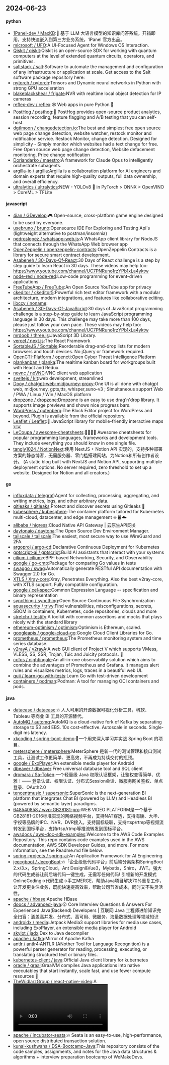 ## 2024-06-23

#### python
* [1Panel-dev / MaxKB](https://github.com/1Panel-dev/MaxKB):🚀 基于 LLM 大语言模型的知识库问答系统。开箱即用，支持快速嵌入到第三方业务系统，1Panel 官方出品。
* [microsoft / UFO](https://github.com/microsoft/UFO):A UI-Focused Agent for Windows OS Interaction.
* [Qiskit / qiskit](https://github.com/Qiskit/qiskit):Qiskit is an open-source SDK for working with quantum computers at the level of extended quantum circuits, operators, and primitives.
* [saltstack / salt](https://github.com/saltstack/salt):Software to automate the management and configuration of any infrastructure or application at scale. Get access to the Salt software package repository here:
* [pytorch / pytorch](https://github.com/pytorch/pytorch):Tensors and Dynamic neural networks in Python with strong GPU acceleration
* [blakeblackshear / frigate](https://github.com/blakeblackshear/frigate):NVR with realtime local object detection for IP cameras
* [reflex-dev / reflex](https://github.com/reflex-dev/reflex):🕸️ Web apps in pure Python 🐍
* [PostHog / posthog](https://github.com/PostHog/posthog):🦔 PostHog provides open-source product analytics, session recording, feature flagging and A/B testing that you can self-host.
* [dgtlmoon / changedetection.io](https://github.com/dgtlmoon/changedetection.io):The best and simplest free open source web page change detection, website watcher, restock monitor and notification service. Restock Monitor, change detection. Designed for simplicity - Simply monitor which websites had a text change for free. Free Open source web page change detection, Website defacement monitoring, Price change notification
* [Doriandarko / maestro](https://github.com/Doriandarko/maestro):A framework for Claude Opus to intelligently orchestrate subagents.
* [argilla-io / argilla](https://github.com/argilla-io/argilla):Argilla is a collaboration platform for AI engineers and domain experts that require high-quality outputs, full data ownership, and overall efficiency.
* [ultralytics / ultralytics](https://github.com/ultralytics/ultralytics):NEW - YOLOv8 🚀 in PyTorch > ONNX > OpenVINO > CoreML > TFLite

#### javascript
* [4ian / GDevelop](https://github.com/4ian/GDevelop):🎮 Open-source, cross-platform game engine designed to be used by everyone.
* [usebruno / bruno](https://github.com/usebruno/bruno):Opensource IDE For Exploring and Testing Api's (lightweight alternative to postman/insomnia)
* [pedroslopez / whatsapp-web.js](https://github.com/pedroslopez/whatsapp-web.js):A WhatsApp client library for NodeJS that connects through the WhatsApp Web browser app
* [OpenZeppelin / openzeppelin-contracts](https://github.com/OpenZeppelin/openzeppelin-contracts):OpenZeppelin Contracts is a library for secure smart contract development.
* [Asabeneh / 30-Days-Of-React](https://github.com/Asabeneh/30-Days-Of-React):30 Days of React challenge is a step by step guide to learn React in 30 days. These videos may help too: https://www.youtube.com/channel/UC7PNRuno1rzYPb1xLa4yktw
* [node-red / node-red](https://github.com/node-red/node-red):Low-code programming for event-driven applications
* [FreeTubeApp / FreeTube](https://github.com/FreeTubeApp/FreeTube):An Open Source YouTube app for privacy
* [ckeditor / ckeditor5](https://github.com/ckeditor/ckeditor5):Powerful rich text editor framework with a modular architecture, modern integrations, and features like collaborative editing.
* [libccy / noname](https://github.com/libccy/noname):
* [Asabeneh / 30-Days-Of-JavaScript](https://github.com/Asabeneh/30-Days-Of-JavaScript):30 days of JavaScript programming challenge is a step-by-step guide to learn JavaScript programming language in 30 days. This challenge may take more than 100 days, please just follow your own pace. These videos may help too: https://www.youtube.com/channel/UC7PNRuno1rzYPb1xLa4yktw
* [mrdoob / three.js](https://github.com/mrdoob/three.js):JavaScript 3D Library.
* [vercel / next.js](https://github.com/vercel/next.js):The React Framework
* [SortableJS / Sortable](https://github.com/SortableJS/Sortable):Reorderable drag-and-drop lists for modern browsers and touch devices. No jQuery or framework required.
* [OpenCTI-Platform / opencti](https://github.com/OpenCTI-Platform/opencti):Open Cyber Threat Intelligence Platform
* [plankanban / planka](https://github.com/plankanban/planka):The realtime kanban board for workgroups built with React and Redux.
* [novnc / noVNC](https://github.com/novnc/noVNC):VNC client web application
* [sveltejs / kit](https://github.com/sveltejs/kit):web development, streamlined
* [Dooy / chatgpt-web-midjourney-proxy](https://github.com/Dooy/chatgpt-web-midjourney-proxy):One UI is all done with chatgpt web, midjourney, gpts,tts, whisper,suno-v3 ; Simultaneous support Web / PWA / Linux / Win / MacOS platform
* [dropzone / dropzone](https://github.com/dropzone/dropzone):Dropzone is an easy to use drag'n'drop library. It supports image previews and shows nice progress bars.
* [WordPress / gutenberg](https://github.com/WordPress/gutenberg):The Block Editor project for WordPress and beyond. Plugin is available from the official repository.
* [Leaflet / Leaflet](https://github.com/Leaflet/Leaflet):🍃 JavaScript library for mobile-friendly interactive maps 🇺🇦
* [LeCoupa / awesome-cheatsheets](https://github.com/LeCoupa/awesome-cheatsheets):👩‍💻👨‍💻 Awesome cheatsheets for popular programming languages, frameworks and development tools. They include everything you should know in one single file.
* [tangly1024 / NotionNext](https://github.com/tangly1024/NotionNext):使用 NextJS + Notion API 实现的，支持多种部署方案的静态博客，无需服务器、零门槛搭建网站，为Notion和所有创作者设计。 (A static blog built with NextJS and Notion API, supporting multiple deployment options. No server required, zero threshold to set up a website. Designed for Notion and all creators.)

#### go
* [influxdata / telegraf](https://github.com/influxdata/telegraf):Agent for collecting, processing, aggregating, and writing metrics, logs, and other arbitrary data.
* [gitleaks / gitleaks](https://github.com/gitleaks/gitleaks):Protect and discover secrets using Gitleaks 🔑
* [kubesphere / kubesphere](https://github.com/kubesphere/kubesphere):The container platform tailored for Kubernetes multi-cloud, datacenter, and edge management ⎈ 🖥 ☁️
* [alibaba / higress](https://github.com/alibaba/higress):Cloud Native API Gateway | 云原生API网关
* [daytonaio / daytona](https://github.com/daytonaio/daytona):The Open Source Dev Environment Manager.
* [tailscale / tailscale](https://github.com/tailscale/tailscale):The easiest, most secure way to use WireGuard and 2FA.
* [argoproj / argo-cd](https://github.com/argoproj/argo-cd):Declarative Continuous Deployment for Kubernetes
* [gptscript-ai / gptscript](https://github.com/gptscript-ai/gptscript):Build AI assistants that interact with your systems
* [cilium / cilium](https://github.com/cilium/cilium):eBPF-based Networking, Security, and Observability
* [google / go-cmp](https://github.com/google/go-cmp):Package for comparing Go values in tests
* [swaggo / swag](https://github.com/swaggo/swag):Automatically generate RESTful API documentation with Swagger 2.0 for Go.
* [XTLS / Xray-core](https://github.com/XTLS/Xray-core):Xray, Penetrates Everything. Also the best v2ray-core, with XTLS support. Fully compatible configuration.
* [google / cel-spec](https://github.com/google/cel-spec):Common Expression Language -- specification and binary representation
* [syncthing / syncthing](https://github.com/syncthing/syncthing):Open Source Continuous File Synchronization
* [aquasecurity / trivy](https://github.com/aquasecurity/trivy):Find vulnerabilities, misconfigurations, secrets, SBOM in containers, Kubernetes, code repositories, clouds and more
* [stretchr / testify](https://github.com/stretchr/testify):A toolkit with common assertions and mocks that plays nicely with the standard library
* [ethereum-optimism / optimism](https://github.com/ethereum-optimism/optimism):Optimism is Ethereum, scaled.
* [googleapis / google-cloud-go](https://github.com/googleapis/google-cloud-go):Google Cloud Client Libraries for Go.
* [prometheus / prometheus](https://github.com/prometheus/prometheus):The Prometheus monitoring system and time series database.
* [v2rayA / v2rayA](https://github.com/v2rayA/v2rayA):A web GUI client of Project V which supports VMess, VLESS, SS, SSR, Trojan, Tuic and Juicity protocols. 🚀
* [ccfos / nightingale](https://github.com/ccfos/nightingale):An all-in-one observability solution which aims to combine the advantages of Prometheus and Grafana. It manages alert rules and visualizes metrics, logs, traces in a beautiful web UI.
* [quii / learn-go-with-tests](https://github.com/quii/learn-go-with-tests):Learn Go with test-driven development
* [containers / podman](https://github.com/containers/podman):Podman: A tool for managing OCI containers and pods.

#### java
* [dataease / dataease](https://github.com/dataease/dataease):🔥 人人可用的开源数据可视化分析工具，帆软、Tableau 等商业 BI 工具的开源替代。
* [AutoMQ / automq](https://github.com/AutoMQ/automq):AutoMQ is a cloud-native fork of Kafka by separating storage to S3 and EBS. 10x cost-effective. Autoscale in seconds. Single-digit ms latency.
* [xkcoding / spring-boot-demo](https://github.com/xkcoding/spring-boot-demo):🚀一个用来深入学习并实战 Spring Boot 的项目。
* [metersphere / metersphere](https://github.com/metersphere/metersphere):MeterSphere 是新一代的测试管理和接口测试工具，让测试工作更简单、更高效，不再成为持续交付的瓶颈。
* [google / ExoPlayer](https://github.com/google/ExoPlayer):An extensible media player for Android
* [dbeaver / dbeaver](https://github.com/dbeaver/dbeaver):Free universal database tool and SQL client
* [dromara / Sa-Token](https://github.com/dromara/Sa-Token):一个轻量级 Java 权限认证框架，让鉴权变得简单、优雅！—— 登录认证、权限认证、分布式Session会话、微服务网关鉴权、单点登录、OAuth2.0
* [tencentmusic / supersonic](https://github.com/tencentmusic/supersonic):SuperSonic is the next-generation BI platform that integrates Chat BI (powered by LLM) and Headless BI (powered by semantic layer) paradigms.
* [648540858 / wvp-GB28181-pro](https://github.com/648540858/wvp-GB28181-pro):WEB VIDEO PLATFORM是一个基于GB28181-2016标准实现的网络视频平台，支持NAT穿透，支持海康、大华、宇视等品牌的IPC、NVR、DVR接入。支持国标级联，支持rtsp/rtmp等视频流转发到国标平台，支持rtsp/rtmp等推流转发到国标平台。
* [awsdocs / aws-doc-sdk-examples](https://github.com/awsdocs/aws-doc-sdk-examples):Welcome to the AWS Code Examples Repository. This repo contains code examples used in the AWS documentation, AWS SDK Developer Guides, and more. For more information, see the Readme.md file below.
* [spring-projects / spring-ai](https://github.com/spring-projects/spring-ai):An Application Framework for AI Engineering
* [jeecgboot / JeecgBoot](https://github.com/jeecgboot/JeecgBoot):🔥「企业级低代码平台」前后端分离架构SpringBoot 2.x/3.x，SpringCloud，Ant Design&Vue3，Mybatis，Shiro，JWT。强大的代码生成器让前后端代码一键生成，无需写任何代码! 引领新的开发模式OnlineCoding->代码生成->手工MERGE，帮助Java项目解决70%重复工作，让开发更关注业务，既能快速提高效率，帮助公司节省成本，同时又不失灵活性。
* [apache / hbase](https://github.com/apache/hbase):Apache HBase
* [doocs / advanced-java](https://github.com/doocs/advanced-java):😮 Core Interview Questions & Answers For Experienced Java(Backend) Developers | 互联网 Java 工程师进阶知识完全扫盲：涵盖高并发、分布式、高可用、微服务、海量数据处理等领域知识
* [androidx / media](https://github.com/androidx/media):Jetpack Media3 support libraries for media use cases, including ExoPlayer, an extensible media player for Android
* [skylot / jadx](https://github.com/skylot/jadx):Dex to Java decompiler
* [apache / kafka](https://github.com/apache/kafka):Mirror of Apache Kafka
* [antlr / antlr4](https://github.com/antlr/antlr4):ANTLR (ANother Tool for Language Recognition) is a powerful parser generator for reading, processing, executing, or translating structured text or binary files.
* [kubernetes-client / java](https://github.com/kubernetes-client/java):Official Java client library for kubernetes
* [oracle / graal](https://github.com/oracle/graal):GraalVM compiles Java applications into native executables that start instantly, scale fast, and use fewer compute resources 🚀
* [TheWidlarzGroup / react-native-video](https://github.com/TheWidlarzGroup/react-native-video):A <Video /> component for react-native
* [apache / incubator-seata](https://github.com/apache/incubator-seata):🔥 Seata is an easy-to-use, high-performance, open source distributed transaction solution.
* [kunal-kushwaha / DSA-Bootcamp-Java](https://github.com/kunal-kushwaha/DSA-Bootcamp-Java):This repository consists of the code samples, assignments, and notes for the Java data structures & algorithms + interview preparation bootcamp of WeMakeDevs.

